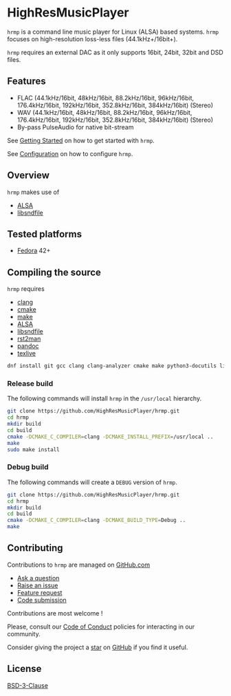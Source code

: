 # HighResMusicPlayer

`hrmp` is a command line music player for Linux (ALSA) based systems. `hrmp` focuses on
high-resolution loss-less files (44.1kHz+/16bit+).

`hrmp` requires an external DAC as it only supports 16bit, 24bit, 32bit and DSD files.

## Features

* FLAC (44.1kHz/16bit, 48kHz/16bit, 88.2kHz/16bit, 96kHz/16bit, 176.4kHz/16bit, 192kHz/16bit, 352.8kHz/16bit, 384kHz/16bit) (Stereo)
* WAV (44.1kHz/16bit, 48kHz/16bit, 88.2kHz/16bit, 96kHz/16bit, 176.4kHz/16bit, 192kHz/16bit, 352.8kHz/16bit, 384kHz/16bit) (Stereo)
* By-pass PulseAudio for native bit-stream

See [Getting Started](./doc/GETTING_STARTED.md) on how to get started with `hrmp`.

See [Configuration](./doc/CONFIGURATION.md) on how to configure `hrmp`.

## Overview

`hrmp` makes use of

* [ALSA](https://www.alsa-project.org/wiki/Main_Page)
* [libsndfile](https://libsndfile.github.io/libsndfile/)

## Tested platforms

* [Fedora](https://getfedora.org/) 42+

## Compiling the source

`hrmp` requires

* [clang](https://clang.llvm.org/)
* [cmake](https://cmake.org)
* [make](https://www.gnu.org/software/make/)
* [ALSA](https://www.alsa-project.org/wiki/Main_Page)
* [libsndfile](https://libsndfile.github.io/libsndfile/)
* [rst2man](https://docutils.sourceforge.io/)
* [pandoc](https://pandoc.org/)
* [texlive](https://www.tug.org/texlive/)

```sh
dnf install git gcc clang clang-analyzer cmake make python3-docutils libasan libasan-static alsa-lib alsa-lib-devel libsndfile libsndfile-devel
```

### Release build

The following commands will install `hrmp` in the `/usr/local` hierarchy.

```sh
git clone https://github.com/HighResMusicPlayer/hrmp.git
cd hrmp
mkdir build
cd build
cmake -DCMAKE_C_COMPILER=clang -DCMAKE_INSTALL_PREFIX=/usr/local ..
make
sudo make install
```

### Debug build

The following commands will create a `DEBUG` version of `hrmp`.

```sh
git clone https://github.com/HighResMusicPlayer/hrmp.git
cd hrmp
mkdir build
cd build
cmake -DCMAKE_C_COMPILER=clang -DCMAKE_BUILD_TYPE=Debug ..
make
```

## Contributing

Contributions to `hrmp` are managed on [GitHub.com](https://github.com/HighResMusicPlayer/hrmp)

* [Ask a question](https://github.com/HighResMusicPlayer/hrmp/discussions)
* [Raise an issue](https://github.com/HighResMusicPlayer/hrmp/issues)
* [Feature request](https://github.com/HighResMusicPlayer/hrmp/issues)
* [Code submission](https://github.com/HighResMusicPlayer/hrmp/pulls)

Contributions are most welcome !

Please, consult our [Code of Conduct](./CODE_OF_CONDUCT.md) policies for interacting in our
community.

Consider giving the project a [star](https://github.com/HighResMusicPlayer/hrmp/stargazers) on
[GitHub](https://github.com/HighResMusicPlayer/hrmp/) if you find it useful.

## License

[BSD-3-Clause](https://opensource.org/licenses/BSD-3-Clause)
